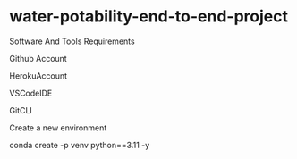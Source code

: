# water-potability-end-to-end-project
Software And Tools Requirements

Github Account

HerokuAccount

VSCodeIDE

GitCLI

Create a new environment

conda create -p venv python==3.11 -y
